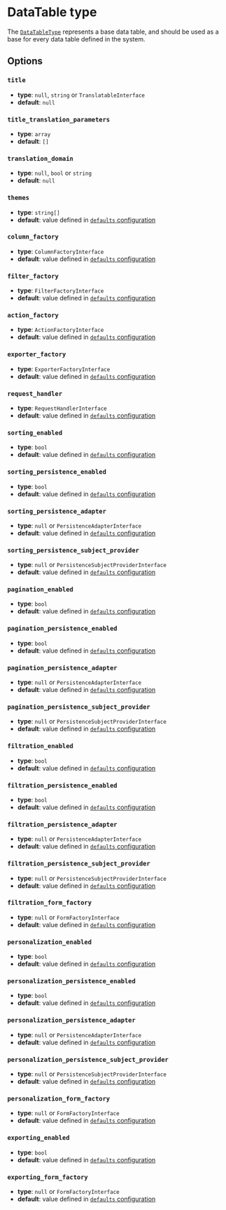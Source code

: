 # DataTable type

The [`DataTableType`](https://github.com/Kreyu/data-table-bundle/blob/main/src/Column/Type/ColumnType.php) represents a base data table, and should be used as a base for every data table defined in the system.

## Options

### `title`

- **type**: `null`, `string` or `TranslatableInterface`
- **default**: `null`

### `title_translation_parameters`

- **type**: `array`
- **default**: `[]`

### `translation_domain`

- **type**: `null`, `bool` or `string`
- **default**: `null`

### `themes`

- **type**: `string[]`
- **default**: value defined in [`defaults` configuration](../configuration.md#data-table-builder-defaults)

### `column_factory`

- **type**: `ColumnFactoryInterface`
- **default**: value defined in [`defaults` configuration](../configuration.md#data-table-builder-defaults)

### `filter_factory`

- **type**: `FilterFactoryInterface`
- **default**: value defined in [`defaults` configuration](../configuration.md#data-table-builder-defaults)

### `action_factory`

- **type**: `ActionFactoryInterface`
- **default**: value defined in [`defaults` configuration](../configuration.md#data-table-builder-defaults)

### `exporter_factory`

- **type**: `ExporterFactoryInterface`
- **default**: value defined in [`defaults` configuration](../configuration.md#data-table-builder-defaults)

### `request_handler`

- **type**: `RequestHandlerInterface`
- **default**: value defined in [`defaults` configuration](../configuration.md#data-table-builder-defaults)

### `sorting_enabled`

- **type**: `bool`
- **default**: value defined in [`defaults` configuration](../configuration.md#data-table-builder-defaults)

### `sorting_persistence_enabled`

- **type**: `bool`
- **default**: value defined in [`defaults` configuration](../configuration.md#data-table-builder-defaults)

### `sorting_persistence_adapter`

- **type**: `null` or `PersistenceAdapterInterface`
- **default**: value defined in [`defaults` configuration](../configuration.md#data-table-builder-defaults)

### `sorting_persistence_subject_provider`

- **type**: `null` or `PersistenceSubjectProviderInterface`
- **default**: value defined in [`defaults` configuration](../configuration.md#data-table-builder-defaults)

### `pagination_enabled`

- **type**: `bool`
- **default**: value defined in [`defaults` configuration](../configuration.md#data-table-builder-defaults)

### `pagination_persistence_enabled`

- **type**: `bool`
- **default**: value defined in [`defaults` configuration](../configuration.md#data-table-builder-defaults)

### `pagination_persistence_adapter`

- **type**: `null` or `PersistenceAdapterInterface`
- **default**: value defined in [`defaults` configuration](../configuration.md#data-table-builder-defaults)

### `pagination_persistence_subject_provider`

- **type**: `null` or `PersistenceSubjectProviderInterface`
- **default**: value defined in [`defaults` configuration](../configuration.md#data-table-builder-defaults)

### `filtration_enabled`

- **type**: `bool`
- **default**: value defined in [`defaults` configuration](../configuration.md#data-table-builder-defaults)

### `filtration_persistence_enabled`

- **type**: `bool`
- **default**: value defined in [`defaults` configuration](../configuration.md#data-table-builder-defaults)

### `filtration_persistence_adapter`

- **type**: `null` or `PersistenceAdapterInterface`
- **default**: value defined in [`defaults` configuration](../configuration.md#data-table-builder-defaults)

### `filtration_persistence_subject_provider`

- **type**: `null` or `PersistenceSubjectProviderInterface`
- **default**: value defined in [`defaults` configuration](../configuration.md#data-table-builder-defaults)

### `filtration_form_factory`

- **type**: `null` or `FormFactoryInterface`
- **default**: value defined in [`defaults` configuration](../configuration.md#data-table-builder-defaults)

### `personalization_enabled`

- **type**: `bool`
- **default**: value defined in [`defaults` configuration](../configuration.md#data-table-builder-defaults)

### `personalization_persistence_enabled`

- **type**: `bool`
- **default**: value defined in [`defaults` configuration](../configuration.md#data-table-builder-defaults)

### `personalization_persistence_adapter`

- **type**: `null` or `PersistenceAdapterInterface`
- **default**: value defined in [`defaults` configuration](../configuration.md#data-table-builder-defaults)

### `personalization_persistence_subject_provider`

- **type**: `null` or `PersistenceSubjectProviderInterface`
- **default**: value defined in [`defaults` configuration](../configuration.md#data-table-builder-defaults)

### `personalization_form_factory`

- **type**: `null` or `FormFactoryInterface`
- **default**: value defined in [`defaults` configuration](../configuration.md#data-table-builder-defaults)

### `exporting_enabled`

- **type**: `bool`
- **default**: value defined in [`defaults` configuration](../configuration.md#data-table-builder-defaults)

### `exporting_form_factory`

- **type**: `null` or `FormFactoryInterface`
- **default**: value defined in [`defaults` configuration](../configuration.md#data-table-builder-defaults)
